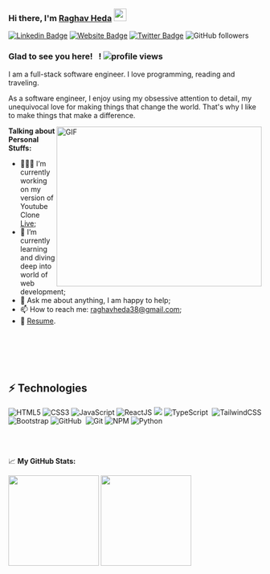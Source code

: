 ### Hi there, I'm <a href="https://gkassym.netlify.app" target="_blank">Raghav Heda</a> <img src="https://media.giphy.com/media/hvRJCLFzcasrR4ia7z/giphy.gif" width="25px">

[![Linkedin Badge](https://img.shields.io/badge/-LinkedIn-0e76a8?style=flat-square&logo=Linkedin&logoColor=white)](https://www.linkedin.com/in/raghav-heda-96a981167/)
[![Website Badge](https://img.shields.io/badge/Website-3b5998?style=flat-square&logo=google-chrome&logoColor=white)](/)
[![Twitter Badge](https://img.shields.io/badge/-Twitter-e4405f?style=flat-square&logo=Twitter&logoColor=white)](https://twitter.com/raghav_heda)
![GitHub followers](https://img.shields.io/github/followers/raghav2110?label=Follow&style=social) &nbsp;

### Glad to see you here! &nbsp; ! <img alt = "profile views" src="https://komarev.com/ghpvc/?username=raghav2110&color=brightgreen">

I am a full-stack software engineer. I love programming, reading and traveling.

As a software engineer, I enjoy using my obsessive attention to detail, my unequivocal love for making things that change the world. That's why I like to make things that make a difference.

<img align="right" alt="GIF" src="https://github.com/Gapur/Gapur/blob/master/coding.gif?raw=true" width="408" height="318" />

**Talking about Personal Stuffs:**

- 👨🏻‍💻 I’m currently working on my version of Youtube Clone [Live](https://sneak-tube-react.vercel.app/);
- 🚀 I’m currently learning and diving deep into world of web development;
- 💬 Ask me about anything, I am happy to help;
- 📫 How to reach me: raghavheda38@gmail.com;
- 📝 [Resume](https://drive.google.com/file/d/1NsV5U7XXthXexSdyYZ9alXojW5UkjdHY/view?usp=share_link).

</br>
</br>
</br>
</br>

## ⚡ Technologies
 
![HTML5](https://img.shields.io/badge/-HTML5-%23E44D27?style=for-the-badge&logo=html5&logoColor=ffffff)
![CSS3](https://img.shields.io/badge/-CSS3-%231572B6?style=for-the-badge&logo=css3)
![JavaScript](https://img.shields.io/badge/JavaScript-323330?style=for-the-badge&logo=javascript&logoColor=F7DF1E)
![ReactJS](https://img.shields.io/badge/React-20232A?style=for-the-badge&logo=react&logoColor=61DAFB)
![](https://img.shields.io/badge/Redux-593D88?style=for-the-badge&logo=redux&logoColor=white)
![TypeScript](https://img.shields.io/badge/typescript-%23007ACC.svg?style=for-the-badge&logo=typescript&logoColor=white)&nbsp;
![TailwindCSS](https://img.shields.io/badge/tailwindcss-%2338B2AC.svg?style=for-the-badge&logo=tailwind-css&logoColor=white)
![Bootstrap](https://img.shields.io/badge/Bootstrap-563D7C?style=for-the-badge&logo=bootstrap&logoColor=white)
![GitHub](https://img.shields.io/badge/github-%23121011.svg?style=for-the-badge&logo=github&logoColor=white)&nbsp; 
![Git](https://img.shields.io/badge/git-%23F05033.svg?style=for-the-badge&logo=git&logoColor=white)
![NPM](https://img.shields.io/badge/npm-CB3837?style=for-the-badge&logo=npm&logoColor=white)
![Python](https://img.shields.io/badge/python-CB3837?style=for-the-badge&logo=python&logoColor=white)

</br>
</br>

📈 **My GitHub Stats:**

<p>
  <img height="180em" src="https://github-readme-stats.vercel.app/api?username=raghav2110&show_icons=true&hide_border=true&&count_private=true&include_all_commits=true" />
  <img height="180em" src="https://github-readme-stats.vercel.app/api/top-langs/?username=raghav2110&exclude_repo=KNN-Image-Classification&show_icons=true&hide_border=true&layout=compact&langs_count=8"/>
</p>
